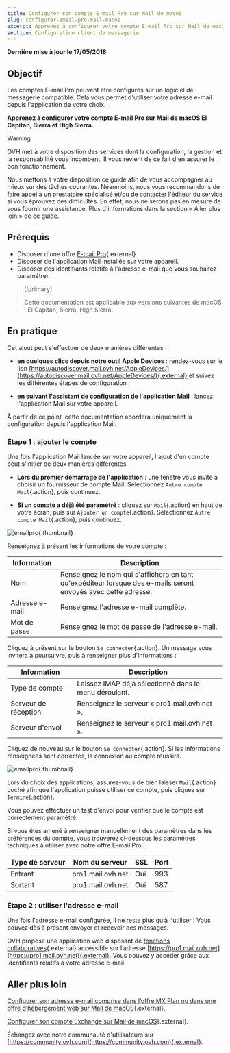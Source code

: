 ```yaml
---
title: Configurer son compte E-mail Pro sur Mail de macOS
slug: configurer-email-pro-mail-macos
excerpt: Apprenez à configurer votre compte E-mail Pro sur Mail de macOS El Capitan, Sierra et High Sierra
section: Configuration client de messagerie
---
```


**Dernière mise à jour le 17/05/2018**

## Objectif

Les comptes E-mail Pro peuvent être configurés sur un logiciel de messagerie compatible. Cela vous permet d'utiliser votre adresse e-mail depuis l'application de votre choix.

**Apprenez à configurer votre compte E-mail Pro sur Mail de macOS El Capitan, Sierra et High Sierra.**

> [!warning]
>
> OVH met à votre disposition des services dont la configuration, la gestion et la responsabilité vous incombent. Il vous revient de ce fait d'en assurer le bon fonctionnement.
> 
> Nous mettons à votre disposition ce guide afin de vous accompagner au mieux sur des tâches courantes. Néanmoins, nous vous recommandons de faire appel à un prestataire spécialisé et/ou de contacter l'éditeur du service si vous éprouvez des difficultés. En effet, nous ne serons pas en mesure de vous fournir une assistance. Plus d'informations dans la section « Aller plus loin » de ce guide.
> 

## Prérequis

- Disposer d'une offre [E-mail Pro](https://www.ovh.com/fr/emails/email-pro/){.external}.
- Disposer de l'application Mail installée sur votre appareil.
- Disposer des identifiants relatifs à l'adresse e-mail que vous souhaitez paramétrer.

> [!primary]
>
> Cette documentation est applicable aux versions suivantes de macOS : El Capitan, Sierra, High Sierra.
>

## En pratique

Cet ajout peut s'effectuer de deux manières différentes :

- **en quelques clics depuis notre outil Apple Devices** : rendez-vous sur le lien [https://autodiscover.mail.ovh.net/AppleDevices/](https://autodiscover.mail.ovh.net/AppleDevices/){.external} et suivez les différentes étapes de configuration ;

- **en suivant l'assistant de configuration de l'application Mail** : lancez l'application Mail sur votre appareil.

À partir de ce point, cette documentation abordera uniquement la configuration depuis l'application Mail.

### Étape 1 : ajouter le compte

Une fois l'application Mail lancée sur votre appareil, l'ajout d'un compte peut s'initier de deux manières différentes.

- **Lors du premier démarrage de l'application** : une fenêtre vous invite à choisir un fournisseur de compte Mail. Sélectionnez `Autre compte Mail`{.action}, puis continuez.

- **Si un compte a déjà été paramétré** : cliquez sur `Mail`{.action} en haut de votre écran, puis sur `Ajouter un compte`{.action}. Sélectionnez `Autre compte Mail`{.action}, puis continuez.

![emailpro](images/configuration-mail-sierra-step1.png){.thumbnail}

Renseignez à présent les informations de votre compte :

|Information|Description|  
|---|---|  
|Nom|Renseignez le nom qui s'affichera en tant qu'expéditeur lorsque des e-mails seront envoyés avec cette adresse.| 
|Adresse e-mail|Renseignez l'adresse e-mail complète.| 
|Mot de passe|Renseignez le mot de passe de l'adresse e-mail.|  

Cliquez à présent sur le bouton `Se connecter`{.action}. Un message vous invitera à poursuivre, puis à renseigner plus d'informations :

|Information|Description|  
|---|---|  
|Type de compte|Laissez IMAP déjà sélectionné dans le menu déroulant.| 
|Serveur de réception|Renseignez le serveur « pro1.mail.ovh.net ».| 
|Serveur d'envoi|Renseignez le serveur « pro1.mail.ovh.net ».|  

Cliquez de nouveau sur le bouton `Se connecter`{.action}. Si les informations renseignées sont correctes, la connexion au compte réussira.

![emailpro](images/configuration-mail-sierra-step2.png){.thumbnail}

Lors du choix des applications, assurez-vous de bien laisser `Mail`{.action} coché afin que l'application puisse utiliser ce compte, puis cliquez sur `Terminé`{.action}.

Vous pouvez effectuer un test d'envoi pour vérifier que le compte est correctement paramétré.

Si vous êtes amené à renseigner manuellement des paramètres dans les préférences du compte, vous trouverez ci-dessous les paramètres techniques à utiliser avec notre offre E-mail Pro :

|Type de serveur|Nom du serveur|SSL|Port|
|---|---|---|---|
|Entrant|pro1.mail.ovh.net|Oui|993|
|Sortant|pro1.mail.ovh.net|Oui|587|

### Étape 2 : utiliser l'adresse e-mail

Une fois l'adresse e-mail configurée, il ne reste plus qu’à l'utiliser ! Vous pouvez dès à présent envoyer et recevoir des messages.

OVH propose une application web disposant de [fonctions collaboratives](https://www.ovh.com/fr/emails/){.external} accessible sur l’adresse [https://pro1.mail.ovh.net](https://pro1.mail.ovh.net){.external}. Vous pouvez y accéder grâce aux identifiants relatifs à votre adresse e-mail. 

## Aller plus loin

[Configurer son adresse e-mail comprise dans l’offre MX Plan ou dans une offre d’hébergement web sur Mail de macOS](https://docs.ovh.com/fr/emails/guide-configuration-mail-de-mac-el-capitan/){.external}.

[Configurer son compte Exchange sur Mail de macOS](https://docs.ovh.com/fr/microsoft-collaborative-solutions/exchange-configuration-automatique-sous-mail-mac/){.external}.

Échangez avec notre communauté d'utilisateurs sur [https://community.ovh.com](https://community.ovh.com){.external}.